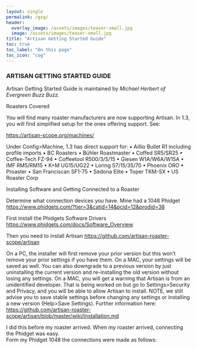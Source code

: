 ```yaml
---
layout: single
permalink: /gsg/
header:
  overlay_image: /assets/images/teaser-small.jpg
  image: /assets/images/teaser-small.jpg
title: "Artisan Getting Started Guide"
toc: true
toc_label: "On this page"
toc_icon: "cog"
---
```


### ARTISAN GETTING STARTED GUIDE

Artisan Getting Started Guide is maintained by *Michael Herbert of Evergreen Buzz Buzz.*

Roasters Covered

You will find many roaster manufacturers are now supporting Artisan.  In 1.3, you will find simplified setup for the ones offering support.    See:

https://artisan-scope.org/machines/

Under Config>Machine, 1.3 has direct support for:
	•	Aillio Bullet R1 including profile imports
	•	BC Roasters
	•	Bühler Roastmaster
	•	Coffed SR5/SR25
	•	Coffee-Tech FZ-94
	•	Coffeetool R500/3/5/15
	•	Giesen W1A/W6A/W15A
	•	IMF RM5/RM15
	•	K+M UG15/UG22
	•	Loring S7/15/35/70
	•	Phoenix ORO
	•	Proaster
	•	San Franciscan SF1-75
	•	Sedona Elite
	•	Toper TKM-SX
	•	US Roaster Corp

Installing Software and Getting Connected to a Roaster

Determine what connection devices you have.  Mine had a 1048 Phidget
https://www.phidgets.com/?tier=3&catid=14&pcid=12&prodid=38

First install the Phidgets Software Drivers
https://www.phidgets.com/docs/Software_Overview

Then you need to install Artisan
https://github.com/artisan-roaster-scope/artisan

On a PC, the installer will first remove your prior version but this won’t remove your prior settings if you have them.  On a MAC, your settings will be saved as well.  You can also downgrade to a previous version by just uninstalling the current version and re-installing the old version without losing any settings.  On a MAC, you will get a warning that Artisan is from an unidentified developer.  That is being worked on but go to Settings>Security and Privacy, and you will be able to allow Artisan to install.  NOTE, we still advise you to save stable settings before changing any settings or installing a new version (Help>Save Settings).
Further information here:
https://github.com/artisan-roaster-scope/artisan/blob/master/wiki/Installation.md



I did this before my roaster arrived.  When my roaster arrived, connecting the Phidget was easy.  
Form my Phidget 1048 the connections were made as follows:
